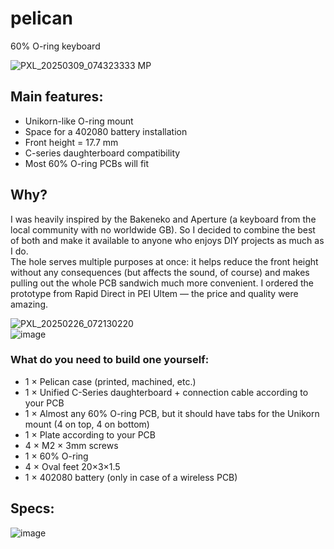
# pelican  
60% O-ring keyboard  

![PXL_20250309_074323333 MP](https://github.com/user-attachments/assets/1b0208c2-74c1-4ca0-8578-b7bf864fc08d)  

## Main features:  
* Unikorn-like O-ring mount  
* Space for a 402080 battery installation  
* Front height = 17.7 mm  
* C-series daughterboard compatibility  
* Most 60% O-ring PCBs will fit  

## Why?  
I was heavily inspired by the Bakeneko and Aperture (a keyboard from the local community with no worldwide GB). So I decided to combine the best of both and make it available to anyone who enjoys DIY projects as much as I do.  
The hole serves multiple purposes at once: it helps reduce the front height without any consequences (but affects the sound, of course) and makes pulling out the whole PCB sandwich much more convenient. 
I ordered the prototype from Rapid Direct in PEI Ultem — the price and quality were amazing.

![PXL_20250226_072130220](https://github.com/user-attachments/assets/f765bd58-e6fc-4f93-aff2-cf75523cb5f6)  
![image](https://github.com/user-attachments/assets/3eca4a0b-7896-4737-ad99-7d06c4cb15ba)  

### What do you need to build one yourself:  
* 1 × Pelican case (printed, machined, etc.)  
* 1 × Unified C-Series daughterboard + connection cable according to your PCB  
* 1 × Almost any 60% O-ring PCB, but it should have tabs for the Unikorn mount (4 on top, 4 on bottom)  
* 1 × Plate according to your PCB  
* 4 × M2 × 3mm screws  
* 1 × 60% O-ring  
* 4 × Oval feet 20×3×1.5  
* 1 × 402080 battery (only in case of a wireless PCB)  

## Specs:  
![image](https://github.com/user-attachments/assets/149a157d-f2a1-4352-ad83-324d7582476b)  
